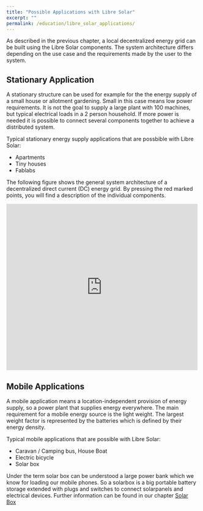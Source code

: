 ```yaml
---
title: "Possible Applications with Libre Solar"
excerpt: ""
permalink: /education/libre_solar_applications/
---
```


As described in the previous chapter, a local decentralized energy grid can be built using the Libre Solar components. The system architecture differs depending on the use case and the requirements made by the user to the system.

## Stationary Application

A stationary structure can be used for example for the the energy supply of a small house or allotment gardening. Small in this case means low power requirements. It is not the goal to supply a large plant with 100 machines, but typical electrical loads in a 2 person household. If more power is needed it is possible to connect several components together to achieve a distributed system.

Typical stationary energy supply applications that are possbible with Libre Solar:
- Apartments
- Tiny houses
- Fablabs

The following figure shows the general system architecture of a decentralized direct current (DC) energy grid. By pressing the red marked points, you will find a description of the individual components.

<!doctype html>
<html>
<head>
<meta charset="UTF-8">
<title>Unbenanntes Dokument</title>
	<style>
		div {
				max-width: 800px; 	/* hier die Breite des H5P Inhalts ändern */
				max-height: 700px; 	/* hier die Höhe des H5P Inhalts ändern */
			}
	</style>
</head>

<body>
	<div>
  <iframe src="https://h5p.org/h5p/embed/192030" width="500" height="434" frameborder="0" allowfullscreen="allowfullscreen"></iframe>
  <script src="https://h5p.org/sites/all/modules/h5p/library/js/h5p-resizer.js" charset="UTF-8"></script>
	</div>
</body>
</html>


## Mobile Applications

A mobile application means a location-independent provision of energy supply, so a power plant that supplies energy everywhere.
The main requirement for a mobile energy source is the light weight. The largest weight factor is represented by the batteries which is defined by their energy density.

Typical mobile applications that are possible with Libre Solar:
- Caravan / Camping bus, House Boat
- Electric bicycle
- Solar box

Under the term solar box can be understood a large power bank which we know for loading our mobile phones. So a solarbox is a big portable battery storage extended with plugs and switches to connect solarpanels and electrical devices.
Further information can be found in our chapter [Solar Box](/hardware/solarbox_intro/)
